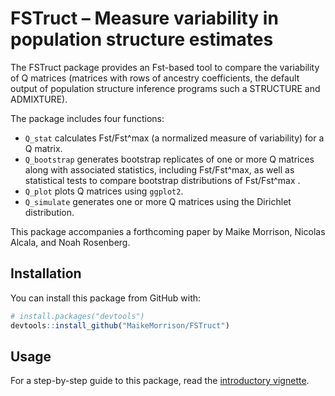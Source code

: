 
<!-- README.md is generated from README.Rmd. Please edit that file -->

# FSTruct – Measure variability in population structure estimates

<!-- badges: start -->

<!-- badges: end -->

The FSTruct package provides an Fst-based tool to compare the
variability of Q matrices (matrices with rows of ancestry coefficients,
the default output of population structure inference programs such a
STRUCTURE and ADMIXTURE).

The package includes four functions:

  - `Q_stat` calculates Fst/Fst^max (a normalized measure of
    variability) for a Q matrix.
  - `Q_bootstrap` generates bootstrap replicates of one or more Q
    matrices along with associated statistics, including Fst/Fst^max, as
    well as statistical tests to compare bootstrap distributions of
    Fst/Fst^max .
  - `Q_plot` plots Q matrices using `ggplot2`.
  - `Q_simulate` generates one or more Q matrices using the Dirichlet
    distribution.

This package accompanies a forthcoming paper by Maike Morrison, Nicolas
Alcala, and Noah Rosenberg.

## Installation

<!-- You can install the released version of FSTruct from [CRAN](https://CRAN.R-project.org) with: -->

<!-- ``` r -->

<!-- install.packages("FSTruct") -->

<!-- ``` -->

You can install this package from GitHub with:

``` r
# install.packages("devtools")
devtools::install_github("MaikeMorrison/FSTruct")
```

## Usage

For a step-by-step guide to this package, read the [introductory
vignette](https://maikemorrison.com/files/fstruct-intro).

<!-- ## Example -->

<!-- This is a basic example which shows you how to solve a common problem: -->

<!-- ```{r example} -->

<!-- library(fstruct) -->

<!-- ## basic example code -->

<!-- ``` -->

<!-- What is special about using `README.Rmd` instead of just `README.md`? You can include R chunks like so: -->

<!-- ```{r cars} -->

<!-- summary(cars) -->

<!-- ``` -->

<!-- You'll still need to render `README.Rmd` regularly, to keep `README.md` up-to-date. `devtools::build_readme()` is handy for this. You could also use GitHub Actions to re-render `README.Rmd` every time you push. An example workflow can be found here: <https://github.com/r-lib/actions/tree/master/examples>. -->

<!-- You can also embed plots, for example: -->

<!-- ```{r pressure, echo = FALSE} -->

<!-- plot(pressure) -->

<!-- ``` -->

<!-- In that case, don't forget to commit and push the resulting figure files, so they display on GitHub and CRAN. -->
